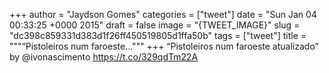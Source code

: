 
+++
author = "Jaydson Gomes"
categories = ["tweet"]
date = "Sun Jan 04 00:33:25 +0000 2015"
draft = false
image = "{TWEET_IMAGE}"
slug = "dc398c859331d383d1f26ff450519805d1ffa50b"
tags = ["tweet"]
title = """“Pistoleiros num faroeste..."""
+++
“Pistoleiros num faroeste atualizado” by @ivonascimento https://t.co/329qdTm22A
